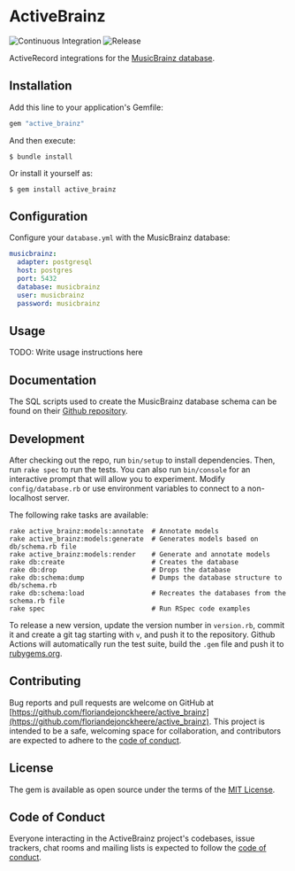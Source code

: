 # ActiveBrainz

![Continuous Integration](https://github.com/floriandejonckheere/active_brainz/workflows/Continuous%20Integration/badge.svg)
![Release](https://img.shields.io/github/v/release/floriandejonckheere/active_brainz?label=Latest%20release)

ActiveRecord integrations for the [MusicBrainz database](https://musicbrainz.org/doc/MusicBrainz_Database).

## Installation

Add this line to your application's Gemfile:

```ruby
gem "active_brainz"
```

And then execute:

    $ bundle install

Or install it yourself as:

    $ gem install active_brainz

## Configuration

Configure your `database.yml` with the MusicBrainz database:

```yaml
musicbrainz:
  adapter: postgresql
  host: postgres
  port: 5432
  database: musicbrainz
  user: musicbrainz
  password: musicbrainz
```

## Usage

TODO: Write usage instructions here

## Documentation

The SQL scripts used to create the MusicBrainz database schema can be found on their [Github repository](https://github.com/metabrainz/musicbrainz-server/tree/master/admin/sql).

## Development

After checking out the repo, run `bin/setup` to install dependencies. 
Then, run `rake spec` to run the tests. 
You can also run `bin/console` for an interactive prompt that will allow you to experiment.
Modify `config/database.rb` or use environment variables to connect to a non-localhost server.

The following rake tasks are available:

```
rake active_brainz:models:annotate  # Annotate models
rake active_brainz:models:generate  # Generates models based on db/schema.rb file
rake active_brainz:models:render    # Generate and annotate models
rake db:create                      # Creates the database
rake db:drop                        # Drops the database
rake db:schema:dump                 # Dumps the database structure to db/schema.rb
rake db:schema:load                 # Recreates the databases from the schema.rb file
rake spec                           # Run RSpec code examples

```

To release a new version, update the version number in `version.rb`, commit it and create a git tag starting with `v`, and push it to the repository.
Github Actions will automatically run the test suite, build the `.gem` file and push it to [rubygems.org](https://rubygems.org).

## Contributing

Bug reports and pull requests are welcome on GitHub at [https://github.com/floriandejonckheere/active_brainz](https://github.com/floriandejonckheere/active_brainz). 
This project is intended to be a safe, welcoming space for collaboration, and contributors are expected to adhere to the [code of conduct](https://github.com/floriandejonckheere/active_brainz/blob/master/CODE_OF_CONDUCT.md).

## License

The gem is available as open source under the terms of the [MIT License](https://opensource.org/licenses/MIT).

## Code of Conduct

Everyone interacting in the ActiveBrainz project's codebases, issue trackers, chat rooms and mailing lists is expected to follow the [code of conduct](https://github.com/floriandejonckheere/active_brainz/blob/master/CODE_OF_CONDUCT.md).
